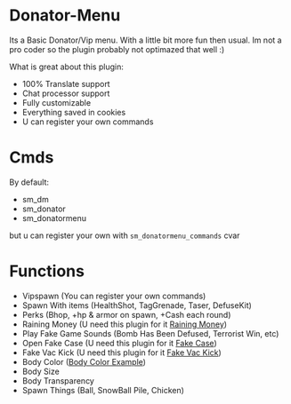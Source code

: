 # Donator-Menu

[Raining Money]: https://forums.alliedmods.net/showthread.php?p=2558324
[Fake Case]: https://github.com/Bufika2288/Fake-Case
[Fake Vac Kick]: https://forums.alliedmods.net/showthread.php?p=2317588
[Body Color Example]: https://imgur.com/a/AHI0ezb
[Body Size Example]: https://imgur.com/a/C7Un2W8

Its a Basic Donator/Vip menu. With a little bit more fun then usual.
Im not a pro coder so the plugin probably not optimazed that well :)


What is great about this plugin:


- 100% Translate support
- Chat processor support
- Fully customizable
- Everything saved in cookies 
- U can register your own commands

# Cmds

By default:

- sm_dm 
- sm_donator 
- sm_donatormenu

but u can register your own with ```sm_donatormenu_commands``` cvar

# Functions

- Vipspawn (You can register your own commands)
- Spawn With items (HealthShot, TagGrenade, Taser, DefuseKit)
- Perks (Bhop, +hp & armor on spawn, +Cash each round)
- Raining Money (U need this plugin for it [Raining Money])
- Play Fake Game Sounds (Bomb Has Been Defused, Terrorist Win, etc)
- Open Fake Case (U need this plugin for it [Fake Case])
- Fake Vac Kick (U need this plugin for it [Fake Vac Kick])
- Body Color ([Body Color Example])
- Body Size
- Body Transparency 
- Spawn Things (Ball, SnowBall Pile, Chicken)
